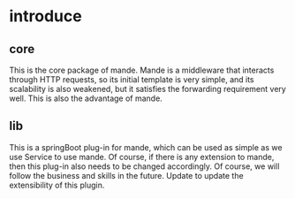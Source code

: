 # introduce

## core

This is the core package of mande.
Mande is a middleware that interacts through HTTP requests,
so its initial template is very simple,
and its scalability is also weakened,
but it satisfies the forwarding requirement very well.
This is also the advantage of mande.

## lib

This is a springBoot plug-in for mande,
which can be used as simple as we use Service to use mande.
Of course, if there is any extension to mande,
then this plug-in also needs to be changed accordingly.
Of course, we will follow the business and skills in the future.
Update to update the extensibility of this plugin.
